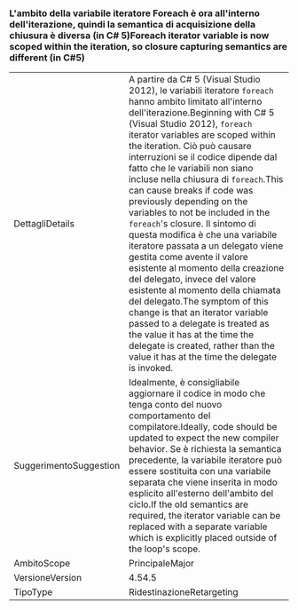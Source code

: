 ### <a name="foreach-iterator-variable-is-now-scoped-within-the-iteration-so-closure-capturing-semantics-are-different-in-c5"></a><span data-ttu-id="bb735-101">L'ambito della variabile iteratore Foreach è ora all'interno dell'iterazione, quindi la semantica di acquisizione della chiusura è diversa (in C# 5)</span><span class="sxs-lookup"><span data-stu-id="bb735-101">Foreach iterator variable is now scoped within the iteration, so closure capturing semantics are different (in C#5)</span></span>

|   |   |
|---|---|
|<span data-ttu-id="bb735-102">Dettagli</span><span class="sxs-lookup"><span data-stu-id="bb735-102">Details</span></span>|<span data-ttu-id="bb735-103">A partire da C# 5 (Visual Studio 2012), le variabili iteratore <code>foreach</code> hanno ambito limitato all'interno dell'iterazione.</span><span class="sxs-lookup"><span data-stu-id="bb735-103">Beginning with C# 5 (Visual Studio 2012), <code>foreach</code> iterator variables are scoped within the iteration.</span></span> <span data-ttu-id="bb735-104">Ciò può causare interruzioni se il codice dipende dal fatto che le variabili non siano incluse nella chiusura di <code>foreach</code>.</span><span class="sxs-lookup"><span data-stu-id="bb735-104">This can cause breaks if code was previously depending on the variables to not be included in the <code>foreach</code>'s closure.</span></span> <span data-ttu-id="bb735-105">Il sintomo di questa modifica è che una variabile iteratore passata a un delegato viene gestita come avente il valore esistente al momento della creazione del delegato, invece del valore esistente al momento della chiamata del delegato.</span><span class="sxs-lookup"><span data-stu-id="bb735-105">The symptom of this change is that an iterator variable passed to a delegate is treated as the value it has at the time the delegate is created, rather than the value it has at the time the delegate is invoked.</span></span>|
|<span data-ttu-id="bb735-106">Suggerimento</span><span class="sxs-lookup"><span data-stu-id="bb735-106">Suggestion</span></span>|<span data-ttu-id="bb735-107">Idealmente, è consigliabile aggiornare il codice in modo che tenga conto del nuovo comportamento del compilatore.</span><span class="sxs-lookup"><span data-stu-id="bb735-107">Ideally, code should be updated to expect the new compiler behavior.</span></span> <span data-ttu-id="bb735-108">Se è richiesta la semantica precedente, la variabile iteratore può essere sostituita con una variabile separata che viene inserita in modo esplicito all'esterno dell'ambito del ciclo.</span><span class="sxs-lookup"><span data-stu-id="bb735-108">If the old semantics are required, the iterator variable can be replaced with a separate variable which is explicitly placed outside of the loop's scope.</span></span>|
|<span data-ttu-id="bb735-109">Ambito</span><span class="sxs-lookup"><span data-stu-id="bb735-109">Scope</span></span>|<span data-ttu-id="bb735-110">Principale</span><span class="sxs-lookup"><span data-stu-id="bb735-110">Major</span></span>|
|<span data-ttu-id="bb735-111">Versione</span><span class="sxs-lookup"><span data-stu-id="bb735-111">Version</span></span>|<span data-ttu-id="bb735-112">4.5</span><span class="sxs-lookup"><span data-stu-id="bb735-112">4.5</span></span>|
|<span data-ttu-id="bb735-113">Tipo</span><span class="sxs-lookup"><span data-stu-id="bb735-113">Type</span></span>|<span data-ttu-id="bb735-114">Ridestinazione</span><span class="sxs-lookup"><span data-stu-id="bb735-114">Retargeting</span></span>|

